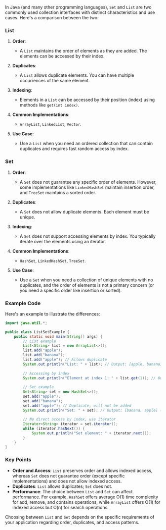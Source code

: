 In Java (and many other programming languages), `Set` and `List` are two commonly used collection interfaces with distinct characteristics and use cases. Here's a comparison between the two:

### List

1. **Order**: 
   - A `List` maintains the order of elements as they are added. The elements can be accessed by their index.
   
2. **Duplicates**:
   - A `List` allows duplicate elements. You can have multiple occurrences of the same element.
   
3. **Indexing**:
   - Elements in a `List` can be accessed by their position (index) using methods like `get(int index)`.
   
4. **Common Implementations**:
   - `ArrayList`, `LinkedList`, `Vector`.
   
5. **Use Case**:
   - Use a `List` when you need an ordered collection that can contain duplicates and requires fast random access by index.

### Set

1. **Order**:
   - A `Set` does not guarantee any specific order of elements. However, some implementations like `LinkedHashSet` maintain insertion order, and `TreeSet` maintains a sorted order.
   
2. **Duplicates**:
   - A `Set` does not allow duplicate elements. Each element must be unique.
   
3. **Indexing**:
   - A `Set` does not support accessing elements by index. You typically iterate over the elements using an iterator.
   
4. **Common Implementations**:
   - `HashSet`, `LinkedHashSet`, `TreeSet`.
   
5. **Use Case**:
   - Use a `Set` when you need a collection of unique elements with no duplicates, and the order of elements is not a primary concern (or you need a specific order like insertion or sorted).

### Example Code

Here's an example to illustrate the differences:

```java
import java.util.*;

public class ListSetExample {
    public static void main(String[] args) {
        // List example
        List<String> list = new ArrayList<>();
        list.add("apple");
        list.add("banana");
        list.add("apple"); // Allows duplicate
        System.out.println("List: " + list); // Output: [apple, banana, apple]
        
        // Accessing by index
        System.out.println("Element at index 1: " + list.get(1)); // Output: banana
        
        // Set example
        Set<String> set = new HashSet<>();
        set.add("apple");
        set.add("banana");
        set.add("apple"); // Duplicate, will not be added
        System.out.println("Set: " + set); // Output: [banana, apple] (order may vary)
        
        // No direct access by index, use iterator
        Iterator<String> iterator = set.iterator();
        while (iterator.hasNext()) {
            System.out.println("Set element: " + iterator.next());
        }
    }
}
```

### Key Points

- **Order and Access**: `List` preserves order and allows indexed access, whereas `Set` does not guarantee order (except specific implementations) and does not allow indexed access.
- **Duplicates**: `List` allows duplicates; `Set` does not.
- **Performance**: The choice between `List` and `Set` can affect performance. For example, `HashSet` offers average O(1) time complexity for add, remove, and contains operations, while `ArrayList` offers O(1) for indexed access but O(n) for search operations.

Choosing between `List` and `Set` depends on the specific requirements of your application regarding order, duplicates, and access patterns.
